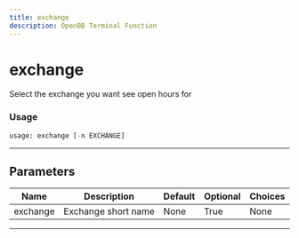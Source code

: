 ```yaml
---
title: exchange
description: OpenBB Terminal Function
---
```


# exchange

Select the exchange you want see open hours for

### Usage 
```python
usage: exchange [-n EXCHANGE]
```

---
## Parameters

| Name | Description | Default | Optional | Choices |
| ---- | ----------- | ------- | -------- | ------- |
| exchange | Exchange short name | None | True | None |


---
